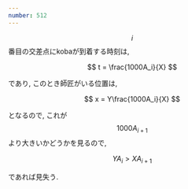 ```yaml
---
number: 512
---
```

$$ i $$ 番目の交差点にkobaが到着する時刻は,

$$
t = \frac{1000A_i}{X}
$$

であり, このとき師匠がいる位置は,

$$
x = Y\frac{1000A_i}{X}
$$

となるので, これが $$ 1000A_{i+1} $$ より大きいかどうかを見るので,

$$
YA_i \gt XA_{i+1}
$$

であれば見失う.
